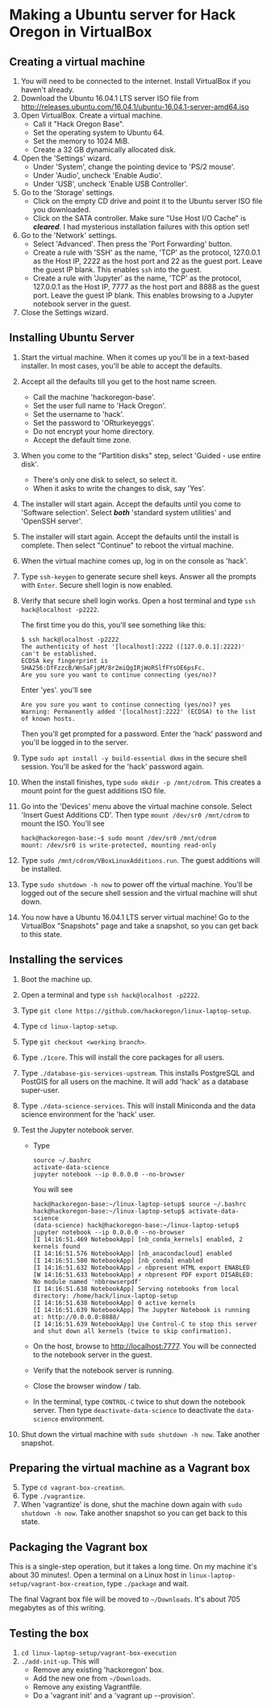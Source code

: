 # Making a Ubuntu server for Hack Oregon in VirtualBox

## Creating a virtual machine
1. You will need to be connected to the internet. Install VirtualBox if you haven't already.
2. Download the Ubuntu 16.04.1 LTS server ISO file from http://releases.ubuntu.com/16.04.1/ubuntu-16.04.1-server-amd64.iso
3. Open VirtualBox. Create a virtual machine.
    * Call it "Hack Oregon Base".
    * Set the operating system to Ubuntu 64.
    * Set the memory to 1024 MiB.
    * Create a 32 GB dynamically allocated disk.
4. Open the 'Settings' wizard.
    * Under 'System', change the pointing device to 'PS/2 mouse'.
    * Under 'Audio', uncheck 'Enable Audio'.
    * Under 'USB', uncheck 'Enable USB Controller'.
5. Go to the 'Storage' settings.
    * Click on the empty CD drive and point it to the Ubuntu server ISO file you downloaded.
    * Click on the SATA controller. Make sure "Use Host I/O Cache" is ***cleared***. I had mysterious installation failures with this option set!
6. Go to the 'Network' settings.
    * Select 'Advanced'. Then press the 'Port Forwarding' button.
    * Create a rule with 'SSH' as the name, 'TCP' as the protocol, 127.0.0.1 as the Host IP, 2222 as the host port and 22 as the guest port. Leave the guest IP blank. This enables `ssh` into the guest.
    * Create a rule with 'Jupyter' as the name, 'TCP' as the protocol, 127.0.0.1 as the Host IP, 7777 as the host port and 8888 as the guest port. Leave the guest IP blank. This enables browsing to a Jupyter notebook server in the guest.
6. Close the Settings wizard.

## Installing Ubuntu Server
1. Start the virtual machine. When it comes up you'll be in a text-based installer. In most cases, you'll be able to accept the defaults.
8. Accept all the defaults till you get to the host name screen.
    * Call the machine 'hackoregon-base'.
    * Set the user full name to 'Hack Oregon'.
    * Set the username to 'hack'.
    * Set the password to 'ORturkeyeggs'.
    * Do not encrypt your home directory.
    * Accept the default time zone.
9. When you come to the "Partition disks" step, select 'Guided - use entire disk'.
    * There's only one disk to select, so select it.
    * When it asks to write the changes to disk, say 'Yes'.
10. The installer will start again. Accept the defaults until you come to 'Software selection'. Select ***both*** 'standard system utilities' and 'OpenSSH server'.
11. The installer will start again. Accept the defaults until the install is complete. Then select "Continue" to reboot the virtual machine.
12. When the virtual machine comes up, log in on the console as 'hack'.
13. Type `ssh-keygen` to generate secure shell keys. Answer all the prompts with `Enter`. Secure shell login is now enabled.
14. Verify that secure shell login works. Open a host terminal and type `ssh hack@localhost -p2222`.

    The first time you do this, you'll see something like this:
    ```
    $ ssh hack@localhost -p2222
    The authenticity of host '[localhost]:2222 ([127.0.0.1]:2222)' can't be established.
    ECDSA key fingerprint is SHA256:DfFzzcB/WnSaFjpM/8r2miQgIRjWoRSlfFYsOE6psFc.
    Are you sure you want to continue connecting (yes/no)?
    ```

    Enter 'yes'. you'll see
    ```
    Are you sure you want to continue connecting (yes/no)? yes
    Warning: Permanently added '[localhost]:2222' (ECDSA) to the list of known hosts.
    ```

    Then you'll get prompted for a password. Enter the 'hack' password and you'll be logged in to the server.
13. Type `sudo apt install -y build-essential dkms` in the secure shell session. You'll be asked for the 'hack' password again.
13. When the install finishes, type `sudo mkdir -p /mnt/cdrom`. This creates a mount point for the guest additions ISO file.
13. Go into the 'Devices' menu above the virtual machine console. Select 'Insert Guest Additions CD'. Then type `mount /dev/sr0 /mnt/cdrom` to mount the ISO. You'll see

    ```
    hack@hackoregon-base:~$ sudo mount /dev/sr0 /mnt/cdrom
    mount: /dev/sr0 is write-protected, mounting read-only
    ```
14. Type `sudo /mnt/cdrom/VBoxLinuxAdditions.run`. The guest additions will be installed.
14. Type `sudo shutdown -h now` to power off the virtual machine. You'll be logged out of the secure shell session and the virtual machine will shut down.
15. You now have a Ubuntu 16.04.1 LTS server virtual machine! Go to the VirtualBox "Snapshots" page and take a snapshot, so you can get back to this state.

## Installing the services
1. Boot the machine up.
2. Open a terminal and type `ssh hack@localhost -p2222`.

2. Type `git clone https://github.com/hackoregon/linux-laptop-setup`.
3. Type `cd linux-laptop-setup`.
4. Type `git checkout <working branch>`.
5. Type `./1core`. This will install the core packages for all users.
6. Type `./database-gis-services-upstream`. This installs PostgreSQL and PostGIS for all users on the machine. It will add 'hack' as a database super-user.
7. Type `./data-science-services`. This will install Miniconda and the data science environment for the 'hack' user.
8. Test the Jupyter notebook server.
    * Type
        ```
        source ~/.bashrc
        activate-data-science
        jupyter notebook --ip 0.0.0.0 --no-browser
        ```

        You will see
        ```
        hack@hackoregon-base:~/linux-laptop-setup$ source ~/.bashrc 
        hack@hackoregon-base:~/linux-laptop-setup$ activate-data-science 
        (data-science) hack@hackoregon-base:~/linux-laptop-setup$ jupyter notebook --ip 0.0.0.0 --no-browser
        [I 14:16:51.469 NotebookApp] [nb_conda_kernels] enabled, 2 kernels found
        [I 14:16:51.576 NotebookApp] [nb_anacondacloud] enabled
        [I 14:16:51.580 NotebookApp] [nb_conda] enabled
        [I 14:16:51.632 NotebookApp] ✓ nbpresent HTML export ENABLED
        [W 14:16:51.633 NotebookApp] ✗ nbpresent PDF export DISABLED: No module named 'nbbrowserpdf'
        [I 14:16:51.638 NotebookApp] Serving notebooks from local directory: /home/hack/linux-laptop-setup
        [I 14:16:51.638 NotebookApp] 0 active kernels 
        [I 14:16:51.639 NotebookApp] The Jupyter Notebook is running at: http://0.0.0.0:8888/
        [I 14:16:51.639 NotebookApp] Use Control-C to stop this server and shut down all kernels (twice to skip confirmation).
        ```
    * On the host, browse to <http://localhost:7777>. You will be connected to the notebook server in the guest.
    * Verify that the notebook server is running.
    * Close the browser window / tab.
    * In the terminal, type `CONTROL-C` twice to shut down the notebook server. Then type `deactivate-data-science` to deactivate the `data-science` environment.
9. Shut down the virtual machine with `sudo shutdown -h now`. Take another snapshot.

## Preparing the virtual machine as a Vagrant box
5. Type `cd vagrant-box-creation`.
6. Type `./vagrantize`.
7. When 'vagrantize' is done, shut the machine down again with `sudo shutdown -h now`. Take another snapshot so you can get back to this state.

## Packaging the Vagrant box
This is a single-step operation, but it takes a long time. On my machine it's about 30 minutes!. Open a terminal on a Linux host in `linux-laptop-setup/vagrant-box-creation`, type `./package` and wait.

The final Vagrant box file will be moved to `~/Downloads`. It's about 705 megabytes as of this writing.

## Testing the box
1. `cd linux-laptop-setup/vagrant-box-execution`
2. `./add-init-up`. This will
    * Remove any existing 'hackoregon' box.
    * Add the new one from `~/Downloads`.
    * Remove any existing Vagrantfile.
    * Do a 'vagrant init' and a 'vagrant up --provision'.
